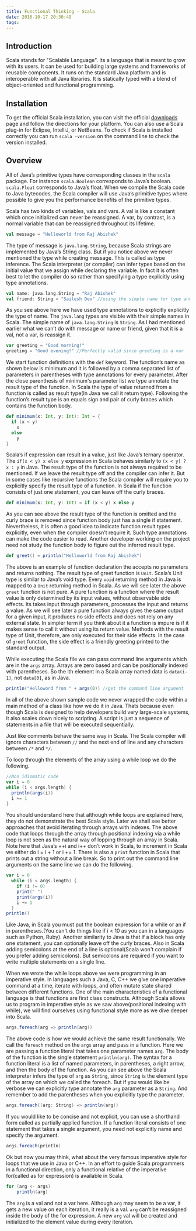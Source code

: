 ```yaml
---
title: Functional Thinking - Scala
date: 2016-10-17 20:30:49
tags:
---
```


## Introduction
Scala stands for "Scalable Language". Its a language that is meant to grow with its users. It can be used for building large systems and frameworks of reusable components. It runs on the standard Java platform and is interoperable with all Java libraries. It is statically typed with a blend of object-oriented and functional programming.

<!-- more -->
## Installation
To get the official Scala installation, you can visit the official [downloads](http://www.scala-lang.org/downloads) page and follow the directions for your platform. You can also use a Scala plug-in for Eclipse, IntelliJ, or NetBeans. To check if Scala is installed correctly you can run `scala -version` on the command line to check the version installed.

## Overview
All of Java’s primitive types have corresponding classes in the `scala` package. For instance `scala.Boolean` corresponds to Java’s boolean. `scala.Float` corresponds to Java’s float. When we compile the Scala code to Java bytecodes, the Scala compiler will use Java’s primitive types where possible to give you the performance benefits of the primitive types.

Scala has two kinds of variables, vals and vars. A val is like a constant which once initialized can never be reassigned. A var, by contrast, is a normal variable that can be reassigned throughout its lifetime.
```scala
val message = "Helloworld from Raj Abishek"
```
The type of message is `java.lang.String`, because Scala strings are implemented by Java’s String class. But if you notice above we never mentioned the type while creating message. This is called as type inference. The Scala interpreter (or compiler) can infer types based on the initial value that we assign while declaring the variable. In fact it is often best to let the compiler do so rather than specifying a type explicitly using type annotations.
```scala
val name: java.lang.String = "Raj Abishek"
val friend: String = "Sailesh Dev" //using the simple name for type annotation
```
As you see above here we have used type annotations to explicitly explicitly the type of name. The `java.lang` types are visible with their simple names in Scala. The simple name of `java.lang.String` is `String`. As I had mentioned earlier what we can’t do with message or name or friend, given that it is a val, not a var, is reassign it.
```scala
var greeting = "Good morning!"
greeting = "Good evening!" //Perfectly valid since greeting is a var
```

We start function definitions with the `def` keyword. The function’s name as shown below is minimum and it is followed by a comma separated list of parameters in parentheses with type annotations for every parameter. After the close parenthesis of minimum's parameter list we type annotate the result type of the function. In Scala the type of value returned from a function is called as result type(In Java we call it return type). Following the function’s result type is an equals sign and pair of curly braces which contains the function body.
```scala
def minimum(x: Int, y: Int): Int = {
  if (x < y)
    x
  else
    y
}
```
Scala’s if expression can result in a value, just like Java’s ternary operator. The `if(x < y) x else y` expression in Scala behaves similarly to `(x < y) ? x : y` in Java. The result type of the function is not always required to be mentioned. If we leave the result type off and the compiler can infer it. But in some cases like recursive functions the Scala compiler will require you to explicitly specify the result type of a function. In Scala if the function consists of just one statement, you can leave off the curly braces.
```scala
def minimum(x: Int, y: Int) = if (x < y) x else y
```
As you can see above the result type of the function is omitted and the curly brace is removed since function body just has a single if statement.
Nevertheless, it is often a good idea to indicate function result types explicitly, even when the compiler doesn’t require it. Such type annotations can make the code easier to read. Another developer working on the project need not study the function body to figure out the inferred result type.
```scala
def greet() = println("Helloworld from Raj Abishek")
```
The above is an example of function declaration the accepts no parameters and returns nothing. The result type of greet function is `Unit`. Scala’s Unit type is similar to Java’s void type. Every `void` returning method in Java is mapped to a `Unit` returning method in Scala.
As we will see later the above `greet` function is not pure. A pure function is a function where the result value is only determined by its input values, without observable side effects. Its takes input through parameters, processes the input and returns a value. As we will see later a pure function always gives the same output for a given input, it produces no side effects and does not rely on any external state. In simpler term if you think about it a function is impure is if it makes sense to call it without using its return value. Methods with the result type of Unit, therefore, are only executed for their side effects. In the case of `greet` function, the side effect is a friendly greeting printed to the standard output.

While executing the Scala file we can pass command line arguments which are in the `args` array. Arrays are zero based and can be positionally indexed with parentheses. So the ith element in a Scala array named data is `data(i-1)`, not `data[0]`, as in Java.
```Scala
println("Helloword from " + args(0)) //get the command line argument
```
In all of the above shown sample code we never wrapped the code within a main method of a class like how we do it in Java. Thats because even though Scala is designed to help developers build very large-scale systems, it also scales down nicely to scripting. A script is just a sequence of statements in a file that will be executed sequentially.

Just like comments behave the same way in Scala. The Scala compiler will ignore characters between `//` and the next end of line and any characters between `/*` and `*/`.

To loop through the elements of the array using a while loop we do the following.
```scala
//Non idiomatic code
var i = 0
while (i < args.length) {
  println(args(i))
  i += 1
}
```
You should understand here that although while loops are explained here, they do not demonstrate the best Scala style. Later we shall see better approaches that avoid iterating through arrays with indexes. The above code that loops through the array through positional indexing via a while loop is not seen as the natural way of lopping through an array in Scala. Note here that Java’s ++i and i++ don’t work in Scala, to increment in Scala we either do i = i + 1 or i += 1. There is also a `print` function in Scala that prints out a string without a line break. So to print out the command line arguments on the same line we can do the following.
```scala
var i = 0
  while (i < args.length) {
    if (i != 0)
    print(" ")
    print(args(i))
    i += 1
  }
println()
```
Like Java, in Scala you must put the boolean expression for a while or an if in parentheses.(You can't do things like if i < 10 as you can in a languages such as Python, Ruby). Another similarity to Java is that if a block has only one statement, you can optionally leave off the curly braces. Also in Scala adding semicolons at the end of a line is optional(Scala won't complain if you prefer adding semicolons). But semicolons are required if you want to write multiple statements on a single line.

When we wrote the while loops above we were programming in an imperative style. In languages such a Java, C, C++ we give one imperative command at a time, iterate with loops, and often mutate state shared between different functions. One of the main characteristics of a functional language is that functions are first class constructs. Although Scala allows us to program in imperative style as we saw above(positional indexing with while), we will find ourselves using functional style more as we dive deeper into Scala.
```scala
args.foreach(arg => println(arg))
```
The above code is how we would achieve the same result functionally. We call the `foreach` method on the `args` array and pass in a function. Here we are passing a function literal that takes one parameter names `arg`. The body of the function is the single statement `println(arg)`. The syntax for a function literal is a list of named parameters, in parentheses, a right arrow, and then the body of the function. As you can see above the Scala interpreter infers the type of `arg` as `String`, since `String` is the element type of the array on which we called the foreach.
But if you would like be verbose we can explicitly type annotate the `arg` parameter as a `String`. And remember to add the parentheses when you explicitly type the parameter.
```scala
args.foreach((arg: String) => println(arg))
```
If you would like to be concise and not explicit, you can use a shorthand form called as partially applied function. If a function literal consists of one statement that takes a single argument, you need not explicitly name and specify the argument.
```scala
args.foreach(println)
```
Ok but now you may think, what about the very famous imperative style for loops that we use in Java or C++. In an effort to guide Scala programmers in a functional direction, only a functional relative of the imperative for(called as for expression) is available in Scala.
```scala
for (arg <- args)
    println(arg)
```
The `arg` is a val and not a var here. Although `arg` may seem to be a var, it gets a new value on each iteration, it really is a val. `arg` can’t be reassigned inside the body of the for expression. A new `arg` val will be created and initialized to the element value during every iteration.
